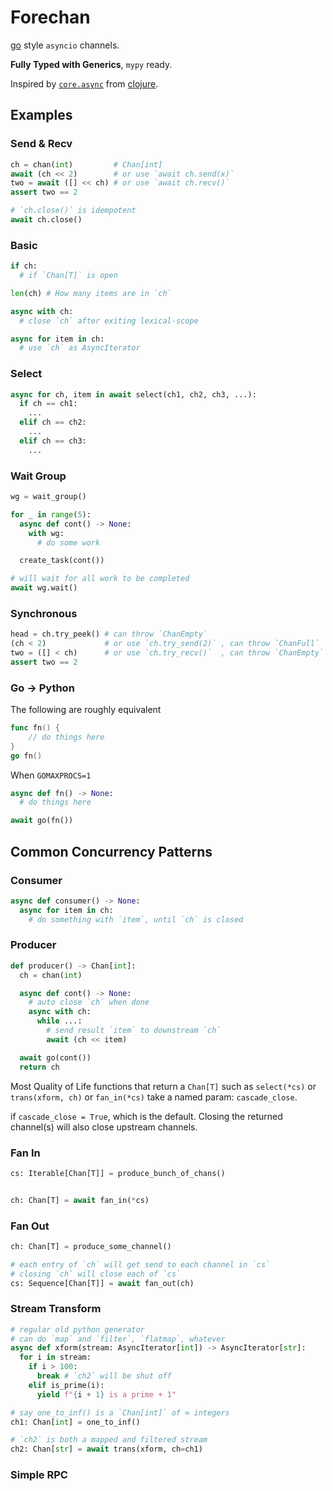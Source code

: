 # Forechan

[go](https://github.com/golang/go) style `asyncio` channels.

**Fully Typed with Generics**, `mypy` ready.

Inspired by [`core.async`](https://github.com/clojure/core.async) from [clojure](https://github.com/clojure/clojure).

## Examples

### Send & Recv

```python
ch = chan(int)         # Chan[int]
await (ch << 2)        # or use `await ch.send(x)`
two = await ([] << ch) # or use `await ch.recv()`
assert two == 2

# `ch.close()` is idempotent
await ch.close()
```

### Basic

```python
if ch:
  # if `Chan[T]` is open

len(ch) # How many items are in `ch`

async with ch:
  # close `ch` after exiting lexical-scope

async for item in ch:
  # use `ch` as AsyncIterator
```

### Select

```python
async for ch, item in await select(ch1, ch2, ch3, ...):
  if ch == ch1:
    ...
  elif ch == ch2:
    ...
  elif ch == ch3:
    ...
```

### Wait Group

```python
wg = wait_group()

for _ in range(5):
  async def cont() -> None:
    with wg:
      # do some work

  create_task(cont())

# will wait for all work to be completed
await wg.wait()
```

### Synchronous

```python
head = ch.try_peek() # can throw `ChanEmpty`
(ch < 2)             # or use `ch.try_send(2)` , can throw `ChanFull`
two = ([] < ch)      # or use `ch.try_recv()`  , can throw `ChanEmpty`
assert two == 2
```

### Go -> Python

The following are roughly equivalent

```go
func fn() {
	// do things here
}
go fn()
```

When `GOMAXPROCS=1`

```python
async def fn() -> None:
  # do things here

await go(fn())
```

## Common Concurrency Patterns

### Consumer

```python
async def consumer() -> None:
  async for item in ch:
    # do something with `item`, until `ch` is closed
```

### Producer

```python
def producer() -> Chan[int]:
  ch = chan(int)

  async def cont() -> None:
    # auto close `ch` when done
    async with ch:
      while ...:
        # send result `item` to downstream `ch`
        await (ch << item)

  await go(cont())
  return ch
```

Most Quality of Life functions that return a `Chan[T]` such as `select(*cs)` or `trans(xform, ch)` or `fan_in(*cs)` take a named param: `cascade_close`.

if `cascade_close = True`, which is the default. Closing the returned channel(s) will also close upstream channels.

### Fan In

```python
cs: Iterable[Chan[T]] = produce_bunch_of_chans()


ch: Chan[T] = await fan_in(*cs)
```

### Fan Out

```python
ch: Chan[T] = produce_some_channel()

# each entry of `ch` will get send to each channel in `cs`
# closing `ch` will close each of `cs`
cs: Sequence[Chan[T]] = await fan_out(ch)
```

### Stream Transform

```python
# regular old python generator
# can do `map` and `filter`, `flatmap`, whatever
async def xform(stream: AsyncIterator[int]) -> AsyncIterator[str]:
  for i in stream:
    if i > 100:
      break # `ch2` will be shut off
    elif is_prime(i):
      yield f"{i + 1} is a prime + 1"

# say one_to_inf() is a `Chan[int]` of ∞ integers
ch1: Chan[int] = one_to_inf()

# `ch2` is both a mapped and filtered stream
ch2: Chan[str] = await trans(xform, ch=ch1)
```


### Simple RPC
